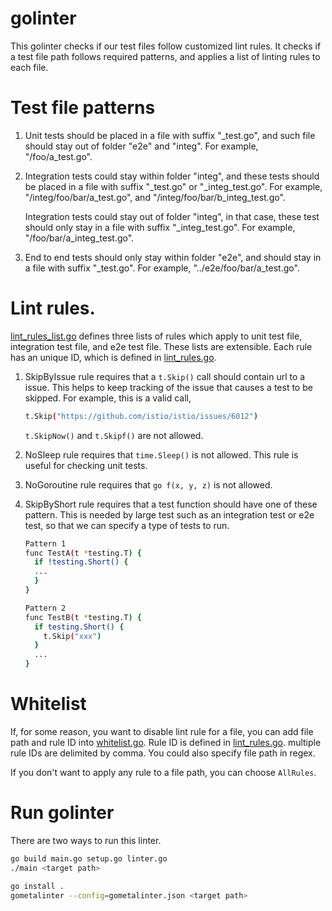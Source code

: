 # golinter

This golinter checks if our test files follow customized lint rules. It checks if a test file path
follows required patterns, and applies a list of linting rules to each file.

# Test file patterns
 1. Unit tests should be placed in a file with suffix "_test.go", and such file should stay out of 
 folder "e2e" and "integ". For example, "/foo/a_test.go".
 2. Integration tests could stay within folder "integ", and these tests should be placed in a file
 with suffix "_test.go" or "_integ_test.go". For example, "/integ/foo/bar/a_test.go", and 
 "/integ/foo/bar/b_integ_test.go". 
 
    Integration tests could stay out of folder "integ", in that case, these test should only stay in
     a file with suffix "_integ_test.go". For example, "/foo/bar/a_integ_test.go".
 3. End to end tests should only stay within folder "e2e", and should stay in a file with suffix
 "_test.go". For example, "../e2e/foo/bar/a_test.go".
  

# Lint rules.
[lint_rules_list.go](lint_rules_list.go) defines three lists of rules which apply to unit test file,
integration test file, and e2e test file. These lists are extensible. Each rule has an unique ID,
which is defined in [lint_rules.go](lint_rules.go).
1. SkipByIssue rule requires that a `t.Skip()` call should contain url to a issue. This helps to keep
tracking of the issue that causes a test to be skipped. For example, this is a valid call, 
    ```bash
    t.Skip("https://github.com/istio/istio/issues/6012")
    ```
    `t.SkipNow()` and `t.Skipf()` are not allowed.

2. NoSleep rule requires that `time.Sleep()` is not allowed. This rule is useful for checking unit
tests.

3. NoGoroutine rule requires that `go f(x, y, z)` is not allowed.

4. SkipByShort rule requires that a test function should have one of these pattern. This is needed
by large test such as an integration test or e2e test, so that we can specify a type of tests to run.
    ```bash
    Pattern 1
    func TestA(t *testing.T) {
      if !testing.Short() {
      ...
      }
    }
    
    Pattern 2
    func TestB(t *testing.T) {
      if testing.Short() {
        t.Skip("xxx")
      }
      ...
    }
    ``` 
# Whitelist
If, for some reason, you want to disable lint rule for a file, you can add file path and rule ID into 
[whitelist.go](whitelist.go). Rule ID is defined in [lint_rules.go](lint_rules.go).
multiple rule IDs are delimited by comma. You could also specify file path in regex.

If you don't want to apply any rule to a file path, you can choose `AllRules`.

# Run golinter
There are two ways to run this linter.
```bash
go build main.go setup.go linter.go
./main <target path>
```

```bash
go install .
gometalinter --config=gometalinter.json <target path>
```